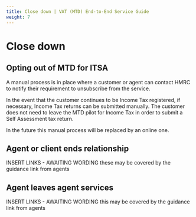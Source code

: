 ```yaml
---
title: Close down | VAT (MTD) End-to-End Service Guide
weight: 7
---
```


<!--- Section owner: MTD Programme --->

# Close down

## Opting out of MTD for ITSA

A manual process is in place where a customer or agent can contact HMRC to notify their requirement to unsubscribe from the service.

In the event that the customer continues to be Income Tax registered, if necessary, Income Tax returns can be submitted manually.  The customer does not need to leave the MTD pilot for Income Tax in order to submit a Self Assessment tax return.

In the future this manual process will be replaced by an online one.

## Agent or client ends relationship 

INSERT LINKS - AWAITING WORDING these may be covered by the guidance link from agents

## Agent leaves agent services 

INSERT LINKS - AWAITING WORDING this may be covered by the guidance link from agents
